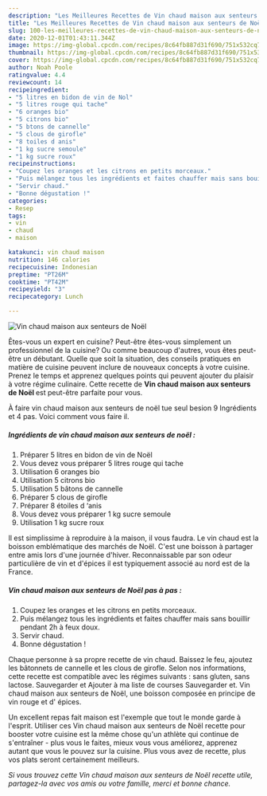```yaml
---
description: "Les Meilleures Recettes de Vin chaud maison aux senteurs de Noël"
title: "Les Meilleures Recettes de Vin chaud maison aux senteurs de Noël"
slug: 100-les-meilleures-recettes-de-vin-chaud-maison-aux-senteurs-de-noel
date: 2020-12-01T01:43:11.344Z
image: https://img-global.cpcdn.com/recipes/8c64fb887d31f690/751x532cq70/vin-chaud-maison-aux-senteurs-de-noel-photo-principale-de-la-recette.jpg
thumbnail: https://img-global.cpcdn.com/recipes/8c64fb887d31f690/751x532cq70/vin-chaud-maison-aux-senteurs-de-noel-photo-principale-de-la-recette.jpg
cover: https://img-global.cpcdn.com/recipes/8c64fb887d31f690/751x532cq70/vin-chaud-maison-aux-senteurs-de-noel-photo-principale-de-la-recette.jpg
author: Noah Poole
ratingvalue: 4.4
reviewcount: 14
recipeingredient:
- "5 litres en bidon de vin de Nol"
- "5 litres rouge qui tache"
- "6 oranges bio"
- "5 citrons bio"
- "5 btons de cannelle"
- "5 clous de girofle"
- "8 toiles d anis"
- "1 kg sucre semoule"
- "1 kg sucre roux"
recipeinstructions:
- "Coupez les oranges et les citrons en petits morceaux."
- "Puis mélangez tous les ingrédients et faites chauffer mais sans bouillir pendant 2h à feux doux."
- "Servir chaud."
- "Bonne dégustation !"
categories:
- Resep
tags:
- vin
- chaud
- maison

katakunci: vin chaud maison 
nutrition: 146 calories
recipecuisine: Indonesian
preptime: "PT26M"
cooktime: "PT42M"
recipeyield: "3"
recipecategory: Lunch

---
```



![Vin chaud maison aux senteurs de Noël](https://img-global.cpcdn.com/recipes/8c64fb887d31f690/751x532cq70/vin-chaud-maison-aux-senteurs-de-noel-photo-principale-de-la-recette.jpg)

Êtes-vous un expert en cuisine? Peut-être êtes-vous simplement un professionnel de la cuisine? Ou comme beaucoup d'autres, vous êtes peut-être un débutant. Quelle que soit la situation, des conseils pratiques en matière de cuisine peuvent inclure de nouveaux concepts à votre cuisine. Prenez le temps et apprenez quelques points qui peuvent ajouter du plaisir à votre régime culinaire. Cette recette de <strong> Vin chaud maison aux senteurs de Noël </strong> est peut-être parfaite pour vous.

<!--inarticleads1-->

À faire vin chaud maison aux senteurs de noël tue seul besion 9 Ingrédients et 4 pas. Voici comment vous faire il.

##### Ingrédients de vin chaud maison aux senteurs de noël :

1. Préparer 5 litres en bidon de vin de Noël
1. Vous devez vous préparer 5 litres rouge qui tache
1. Utilisation 6 oranges bio
1. Utilisation 5 citrons bio
1. Utilisation 5 bâtons de cannelle
1. Préparer 5 clous de girofle
1. Préparer 8 étoiles d ‘anis
1. Vous devez vous préparer 1 kg sucre semoule
1. Utilisation 1 kg sucre roux


Il est simplissime à reproduire à la maison, il vous faudra. Le vin chaud est la boisson emblématique des marchés de Noël. C&#39;est une boisson à partager entre amis lors d&#39;une journée d&#39;hiver. Reconnaissable par son odeur particulière de vin et d&#39;épices il est typiquement associé au nord est de la France. 

<!--inarticleads2-->

##### Vin chaud maison aux senteurs de Noël pas à pas :

1. Coupez les oranges et les citrons en petits morceaux.
1. Puis mélangez tous les ingrédients et faites chauffer mais sans bouillir pendant 2h à feux doux.
1. Servir chaud.
1. Bonne dégustation !


Chaque personne à sa propre recette de vin chaud. Baissez le feu, ajoutez les bâtonnets de cannelle et les clous de girofle. Selon nos informations, cette recette est compatible avec les régimes suivants : sans gluten, sans lactose. Sauvegarder et Ajouter à ma liste de courses Sauvegarder et. Vin chaud maison aux senteurs de Noël, une boisson composée en principe de vin rouge et d&#39; épices. 

<!--inarticleads1-->

<p>
Un excellent repas fait maison est l'exemple que tout le monde garde à l'esprit. Utiliser ces Vin chaud maison aux senteurs de Noël recette pour booster votre cuisine est la même chose qu'un athlète qui continue de s'entraîner - plus vous le faites, mieux vous vous améliorez, apprenez autant que vous le pouvez sur la cuisine. Plus vous avez de recette, plus vos plats seront certainement meilleurs.
</p>

<p>
<i>Si vous trouvez cette Vin chaud maison aux senteurs de Noël recette utile, partagez-la avec vos amis ou votre famille, merci et bonne chance.</i>
</p>
